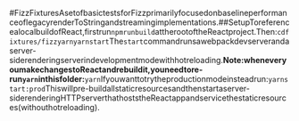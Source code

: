#FizzFixturesAsetofbasictestsforFizzprimarilyfocusedonbaselineperformanceoflegacyrenderToStringandstreamingimplementations.##SetupToreferencealocalbuildofReact,firstrun`npmrunbuild`attherootoftheReactproject.Then:```cdfixtures/fizzyarnyarnstart```The`start`commandrunsawebpackdevserverandaserver-siderenderingserverindevelopmentmodewithhotreloading.**Note:wheneveryoumakechangestoReactandrebuildit,youneedtore-run`yarn`inthisfolder:**```yarn```Ifyouwanttotrytheproductionmodeinsteadrun:```yarnstart:prod```Thiswillpre-buildallstaticresourcesandthenstartaserver-siderenderingHTTPserverthathoststheReactappandservicethestaticresources(withouthotreloading).